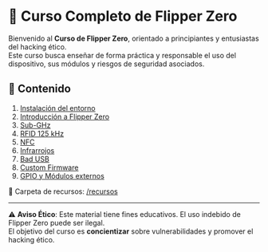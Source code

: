 # 📡 Curso Completo de Flipper Zero

Bienvenido al **Curso de Flipper Zero**, orientado a principiantes y entusiastas del hacking ético.  
Este curso busca enseñar de forma práctica y responsable el uso del dispositivo, sus módulos y riesgos de seguridad asociados.

## 📂 Contenido

1. [Instalación del entorno](01_instalacion_entorno.md)
2. [Introducción a Flipper Zero](02_introduccion_flipper.md)
3. [Sub-GHz](03_subghz.md)
4. [RFID 125 kHz](04_rfid.md)
5. [NFC](05_nfc.md)
6. [Infrarrojos](06_infrarrojos.md)
7. [Bad USB](07_badusb.md)
8. [Custom Firmware](08_custom_firmware.md)
9. [GPIO y Módulos externos](09_gpio_modulos.md)

📁 Carpeta de recursos: [/recursos](recursos/)

---

⚠️ **Aviso Ético**: Este material tiene fines educativos. El uso indebido de Flipper Zero puede ser ilegal.  
El objetivo del curso es **concientizar** sobre vulnerabilidades y promover el hacking ético.
